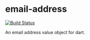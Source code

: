 # email-address

[![Build Status](https://travis-ci.org/bash/email_address.svg?branch=master)](https://travis-ci.org/bash/email_address)

An email address value object for dart.